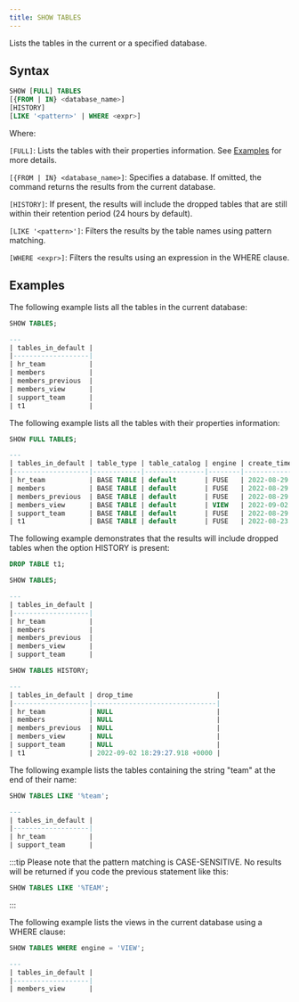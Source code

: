 ```yaml
---
title: SHOW TABLES
---
```


Lists the tables in the current or a specified database.

## Syntax

```sql
SHOW [FULL] TABLES 
[{FROM | IN} <database_name>] 
[HISTORY] 
[LIKE '<pattern>' | WHERE <expr>]
```
Where:

`[FULL]`: Lists the tables with their properties information. See [Examples](#examples) for more details.

`[{FROM | IN} <database_name>]`: Specifies a database. If omitted, the command returns the results from the current database.

`[HISTORY]`: If present, the results will include the dropped tables that are still within their retention period (24 hours by default).

`[LIKE '<pattern>']`: Filters the results by the table names using pattern matching.

`[WHERE <expr>]`: Filters the results using an expression in the WHERE clause.

## Examples

The following example lists all the tables in the current database:

```sql
SHOW TABLES;

---
| tables_in_default |
|-------------------|
| hr_team           |
| members           |
| members_previous  |
| members_view      |
| support_team      |
| t1                |
```
The following example lists all the tables with their properties information:

```sql
SHOW FULL TABLES;

---
| tables_in_default | table_type | table_catalog | engine | create_time                   | num_rows | data_size | data_compressed_size | index_size |
|-------------------|------------|---------------|--------|-------------------------------|----------|-----------|----------------------|------------|
| hr_team           | BASE TABLE | default       | FUSE   | 2022-08-29 12:58:09.992 +0000 | 4        | 80        | 674                  | 774        |
| members           | BASE TABLE | default       | FUSE   | 2022-08-29 17:53:34.282 +0000 | 2        | 38        | 392                  | 460        |
| members_previous  | BASE TABLE | default       | FUSE   | 2022-08-29 18:20:57.599 +0000 | 0        | 0         | 0                    | 0          |
| members_view      | BASE TABLE | default       | VIEW   | 2022-09-02 18:24:04.658 +0000 | \N       | \N        | \N                   | \N         |
| support_team      | BASE TABLE | default       | FUSE   | 2022-08-29 12:57:45.469 +0000 | 3        | 57        | 350                  | 387        |
| t1                | BASE TABLE | default       | FUSE   | 2022-08-23 18:08:40.158 +0000 | 0        | 0         | 0                    | 0          |
```

The following example demonstrates that the results will include dropped tables when the option HISTORY is present:

```sql
DROP TABLE t1;

SHOW TABLES;

---
| tables_in_default |
|-------------------|
| hr_team           |
| members           |
| members_previous  |
| members_view      |
| support_team      |

SHOW TABLES HISTORY;

---
| tables_in_default | drop_time                     |
|-------------------|-------------------------------|
| hr_team           | NULL                          |
| members           | NULL                          |
| members_previous  | NULL                          |
| members_view      | NULL                          |
| support_team      | NULL                          |
| t1                | 2022-09-02 18:29:27.918 +0000 |
```

The following example lists the tables containing the string "team" at the end of their name:

```sql
SHOW TABLES LIKE '%team';

---
| tables_in_default |
|-------------------|
| hr_team           |
| support_team      |
```
:::tip
Please note that the pattern matching is CASE-SENSITIVE. No results will be returned if you code the previous statement like this:

```sql
SHOW TABLES LIKE '%TEAM';
```
:::

The following example lists the views in the current database using a WHERE clause:

```sql
SHOW TABLES WHERE engine = 'VIEW';

---
| tables_in_default |
|-------------------|
| members_view      |
```